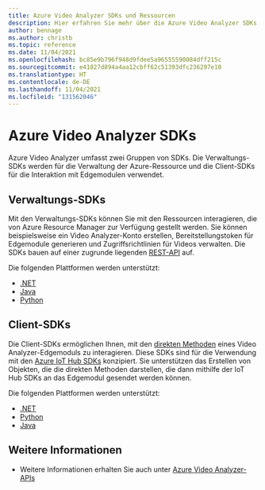 ```yaml
---
title: Azure Video Analyzer SDKs und Ressourcen
description: Hier erfahren Sie mehr über die Azure Video Analyzer SDKs.
author: bennage
ms.author: christb
ms.topic: reference
ms.date: 11/04/2021
ms.openlocfilehash: bc85e9b796f948d9fdee5a96555590084dff215c
ms.sourcegitcommit: e41827d894a4aa12cbff62c51393dfc236297e10
ms.translationtype: HT
ms.contentlocale: de-DE
ms.lasthandoff: 11/04/2021
ms.locfileid: "131562046"
---
```

# <a name="azure-video-analyzer-sdks"></a>Azure Video Analyzer SDKs

Azure Video Analyzer umfasst zwei Gruppen von SDKs. Die Verwaltungs-SDKs werden für die Verwaltung der Azure-Ressource und die Client-SDKs für die Interaktion mit Edgemodulen verwendet.

## <a name="management-sdks"></a>Verwaltungs-SDKs

Mit den Verwaltungs-SDKs können Sie mit den Ressourcen interagieren, die von Azure Resource Manager zur Verfügung gestellt werden. Sie können beispielsweise ein Video Analyzer-Konto erstellen, Bereitstellungstoken für Edgemodule generieren und Zugriffsrichtlinien für Videos verwalten. Die SDKs bauen auf einer zugrunde liegenden [REST-API](/rest/api/videoanalyzer/?branch=video) auf.

Die folgenden Plattformen werden unterstützt:

- [.NET](https://aka.ms/ava/sdk/mgt/net)
- [Java](https://aka.ms/ava/sdk/mgt/java)
- [Python](https://aka.ms/ava/sdk/mgt/python)

## <a name="client-sdks"></a>Client-SDKs

Die Client-SDKs ermöglichen Ihnen, mit den [direkten Methoden][docs-direct-methods] eines Video Analyzer-Edgemoduls zu interagieren. Diese SDKs sind für die Verwendung mit den [Azure IoT Hub SDKs][docs-iot-hub-sdks] konzipiert. Sie unterstützen das Erstellen von Objekten, die die direkten Methoden darstellen, die dann mithilfe der IoT Hub SDKs an das Edgemodul gesendet werden können.

Die folgenden Plattformen werden unterstützt:

- [.NET](https://aka.ms/ava/sdk/client/net)
- [Python](https://aka.ms/ava/sdk/client/python)
- [Java](https://aka.ms/ava/sdk/client/java)

## <a name="see-also"></a>Weitere Informationen

- Weitere Informationen erhalten Sie auch unter [Azure Video Analyzer-APIs](/rest/api/videoanalyzer/)

<!-- links -->
[docs-direct-methods]: direct-methods.md
[docs-iot-hub-sdks]: ../../iot-hub/iot-hub-devguide-sdks.md

[REST API]: https://aka.ms/ava/api/rest

